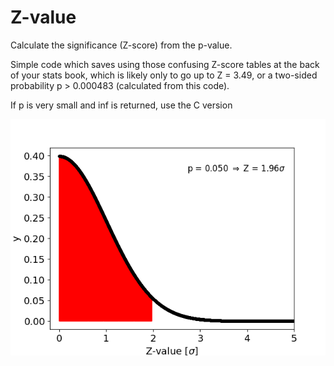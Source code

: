 # Z-value
Calculate the significance (Z-score) from the p-value.

Simple code which saves using those confusing Z-score tables at the back of your stats book, which is likely only to go up to Z = 3.49, or a two-sided probability p > 0.000483 (calculated from this code).

If p is very small  and inf is returned, use the C version

![](https://raw.githubusercontent.com/steviecurran/Z-value/refs/heads/main/sigma_plot.png)
